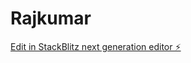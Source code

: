 # Rajkumar

[Edit in StackBlitz next generation editor ⚡️](https://stackblitz.com/~/github.com/KandukuriRajkuma/Rajkumar)